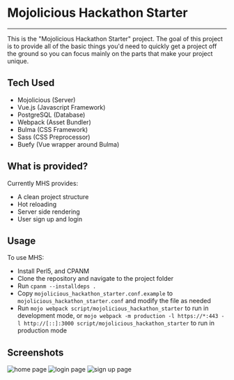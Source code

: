 # Mojolicious Hackathon Starter


---------------


This is the "Mojolicious Hackathon Starter" project. The goal of this project is to provide all of the basic things you'd need to quickly get a project off the ground so you can focus mainly on the parts that make your project unique.


## Tech Used

- Mojolicious (Server)
- Vue.js (Javascript Framework)
- PostgreSQL (Database)
- Webpack (Asset Bundler)
- Bulma (CSS Framework)
- Sass (CSS Preprocessor)
- Buefy (Vue wrapper around Bulma)


## What is provided?

Currently MHS provides:

- A clean project structure
- Hot reloading
- Server side rendering
- User sign up and login


## Usage

To use MHS:

- Install Perl5, and CPANM
- Clone the repository and navigate to the project folder
- Run `cpanm --installdeps .`
- Copy `mojolicious_hackathon_starter.conf.example` to `mojolicious_hackathon_starter.conf` and modify the file as needed
- Run `mojo webpack script/mojolicious_hackathon_starter` to run in development mode, or `mojo webpack -m production -l https://*:443 -l http://[::]:3000 script/mojolicious_hackathon_starter` to run in production mode


## Screenshots

![home page](https://raw.githubusercontent.com/danielbarbarito/mojolicious-hackathon-starter/master/screenshots/homepage.png)
![login page](https://raw.githubusercontent.com/danielbarbarito/mojolicious-hackathon-starter/master/screenshots/login.png)
![sign up page](https://raw.githubusercontent.com/danielbarbarito/mojolicious-hackathon-starter/master/screenshots/signup.png)
